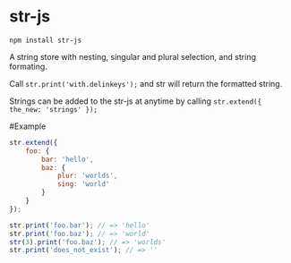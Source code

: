 str-js
=========

`npm install str-js`

A string store with nesting, singular and plural selection, and string formating.

Call `str.print('with.delinkeys');` and str will return the formatted string.

Strings can be added to the str-js at anytime by calling `str.extend({ the_new: 'strings' });`

#Example

```js
str.extend({
    foo: {
        bar: 'hello',
        baz: {
            plur: 'worlds',
            sing: 'world'
        }
    }
});

str.print('foo.bar'); // => 'hello'
str.print('foo.baz'); // => 'world'
str(3).print('foo.baz'); // => 'worlds'
str.print('does_not_exist'); // => ''
```